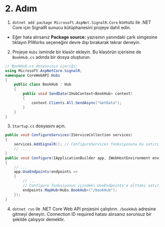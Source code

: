 # 2. Adım
1) `dotnet add package Microsoft.AspNet.SignalR.Core` komutu ile .NET Core için SignalR sunucu kütüphanesini projeye dahil edin.
- Eğer hata alırsanız **Package source:** yazısının yanındaki çark simgesine tıklayın PIWorks seçeneğini devre dışı bırakarak tekrar deneyin.
2) Projeye `Hubs` isminde bir klasör ekleyin. Bu klasörün içerisine de `BookHub.cs` adında bir dosya oluşturun.
```csharp 
// BookHub.cs dosyasının içeriği:
using Microsoft.AspNetCore.SignalR;
namespace CoreWebAPI.Hubs
{
    public class BookHub : Hub
    {
        public void SendData(IHubContext<BookHub> context)
        {
            context.Clients.All.SendAsync("GetData");
        }
    }
}
```
3) `Startup.cs` dosyasını açın.
```csharp 
public void ConfigureServices(IServiceCollection services)
{
    services.AddSignalR(); // ConfigureServices fonksiyonuna bu satırı ekleyin
    // ...
}
public void Configure(IApplicationBuilder app, IWebHostEnvironment env)
{
    // ...
    app.UseEndpoints(endpoints =>
    {
        // ...
        // Configure fonksiyonun içindeki UseEndpoints'e alttaki satırı ekleyin.
        endpoints.MapHub<Hubs.BookHub>("/bookHub"); 
    });
}          
```
4)  `dotnet run` ile .NET Core Web API projesini çalıştırın. `/bookHub` adresine gitmeyi deneyin. Connection ID required hatası alırsanız sorunsuz bir şekilde çalışıyor demektir.

